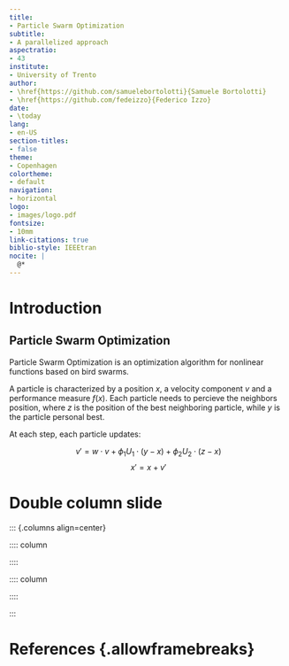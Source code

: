 ```yaml
---
title:
- Particle Swarm Optimization
subtitle:
- A parallelized approach
aspectratio:
- 43
institute:
- University of Trento
author:
- \href{https://github.com/samuelebortolotti}{Samuele Bortolotti}
- \href{https://github.com/fedeizzo}{Federico Izzo}
date:
- \today
lang:
- en-US
section-titles:
- false
theme:
- Copenhagen
colortheme:
- default
navigation:
- horizontal
logo:
- images/logo.pdf
fontsize:
- 10mm
link-citations: true
biblio-style: IEEEtran
nocite: |
  @*
---
```


# Introduction

## Particle Swarm Optimization

Particle Swarm Optimization is an optimization algorithm for nonlinear functions based on bird swarms.

A particle is characterized by a position $x$, a velocity component $v$ and a performance measure $f(x)$.
Each particle needs to percieve the neighbors position, where $z$ is the position of the best neighboring particle, while $y$ is the particle personal best.

At each step, each particle updates:

$$v' = w \cdot v + \phi_1 U_1 \cdot (y-x) + \phi_2 U_2 \cdot (z-x)$$
$$x' = x+v'$$

# Double column slide

::: {.columns align=center}

:::: column

::::

:::: column

::::

:::

# References {.allowframebreaks}
